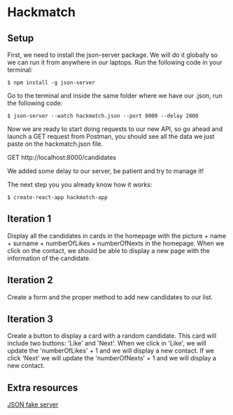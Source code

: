 
# Hackmatch
##  Setup


First, we need to install the json-server package. We will do it globally so we can run it from anywhere in our laptops. Run the following code in your terminal: 

`$ npm install -g json-server`

Go to the terminal and inside the same folder where we have our .json, run the following code:

`$ json-server --watch hackmatch.json --port 8000 --delay 2000`

Now we are ready to start doing requests to our new API, so go ahead and launch a GET request from Postman, you should see all the data we just paste on the hackmatch.json file.

GET http://localhost:8000/candidates

We added some delay to our server, be patient and try to manage it!

The next step you you already know how it works:

`$ create-react-app hackmatch-app`

##  Iteration 1

Display all the candidates in cards in the homepage with the picture + name + surname + numberOfLikes + numberOfNexts in the homepage. When we click on the contact, we should be able to display a new page with the information of the candidate.

## Iteration 2
Create a form and the proper method to add new candidates to our list.

## Iteration 3
Create a button to display a card with a random candidate. 
This card will include two buttons: 'Like' and 'Next'. When we click in 'Like', we will update the 'numberOfLikes' + 1 and we will display a new contact. If we click 'Next' we will update the 'numberOfNexts' + 1 and we will display a new contact.

## Extra resources
[JSON fake server](http://learn.ironhack.com/#/learning_unit/4397)